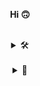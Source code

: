 <!--
**mingdodev/mingdodev** is a ✨ _special_ ✨ repository because its `README.md` (this file) appears on your GitHub profile. wow ~

Here are some ideas to get you started:

- 🔭 I’m currently working on ...
- 👯 I’m looking to collaborate on ...
- 🤔 I’m looking for help with ...
- 💬 Ask me about ...
- 📫 How to reach me: ...
- 😄 Pronouns: ...
- ⚡ Fun fact: ...
-->

<div align = center>

<div>
  <p><strong>Hi 🙃</strong></p>
</div>

<br />

<details>
<summary>
  🛠️
</summary>
  <br>

<img src="https://img.shields.io/badge/Spring-6DB33F?style=flat-square&logo=spring&logoColor=white"/>
<img src="https://img.shields.io/badge/Spring Boot-6DB33F?style=flat-square&logo=springboot&logoColor=white"/>
<img src="https://img.shields.io/badge/Node.js-339933?style=flat-square&logo=node.js&logoColor=white"/>
<img src="https://img.shields.io/badge/Django-092E20?style=flat-square&logo=django&logoColor=white"/>
<br>
<img src="https://img.shields.io/badge/React Native-61DAFB?style=flat-square&logo=react&logoColor=black"/>
<img src="https://img.shields.io/badge/JavaScript-F7DF1E?style=flat-square&logo=JavaScript&logoColor=white"/>


</details>
 <br>
<details>
<summary>
  🌳
</summary>
<br>
  
<img src="./profile-3d-contrib/profile-night-rainbow.svg" width="600" height="400"/>


</details>
<!-- </div>

</details>

<details>
<summary>
  💭
</summary>
  <br>

![c++](https://img.shields.io/badge/C%2B%2B-00599C?style=for-the-badge&logo=c%2B%2B&logoColor=white)

studying~
![spring](https://img.shields.io/badge/Spring-6DB33F?style=for-the-badge&logo=Spring&logoColor=white)
![springboot](https://img.shields.io/badge/Springboot-6DB33F?style=for-the-badge&logo=Springboot&logoColor=white)<br>
![react](https://img.shields.io/badge/react-61DAFB?style=for-the-badge&logo=react&logoColor=black)
![next](https://img.shields.io/badge/Next.js-000?logo=nextdotjs&logoColor=fff&style=for-the-badge)
![ts](https://img.shields.io/badge/TypeScript-3178C6?style=for-the-badge&logo=typescript&logoColor=white)


</details>

<details>
<summary>
  🦕
</summary>
  <br>
  헿
  Happy New Year 🐉
  히히
</details>
 <br>
</div> -->
